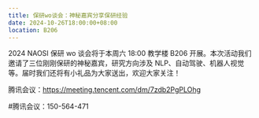 ```yaml
---
title: 保研wo谈会：神秘嘉宾分享保研经验
date: 2024-10-26T18:00:00+08:00
location: B206
---
```


2024 NAOSI 保研 wo 谈会将于本周六 18:00 教学楼 B206 开展。本次活动我们邀请了三位刚刚保研的神秘嘉宾，研究方向涉及 NLP、自动驾驶、机器人视觉等。届时我们还将有小礼品为大家送出，欢迎大家关注！

腾讯会议：https://meeting.tencent.com/dm/7zdb2PgPLOhg

#腾讯会议：150-564-471
